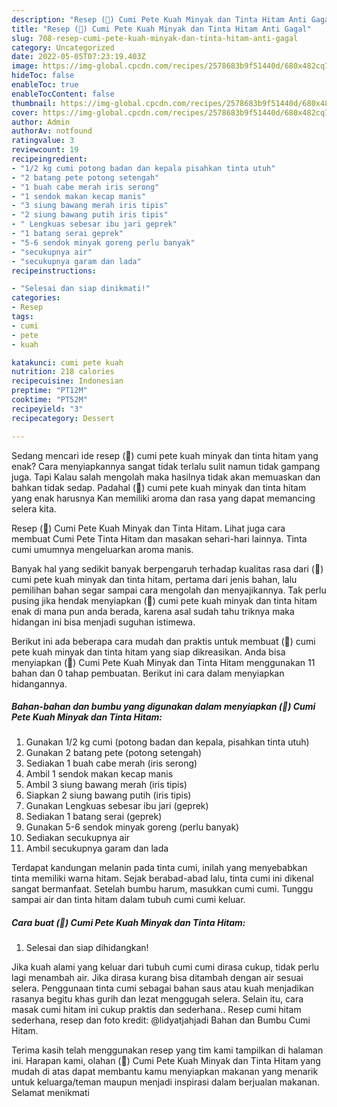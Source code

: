 ```yaml
---
description: "Resep (🦑) Cumi Pete Kuah Minyak dan Tinta Hitam Anti Gagal"
title: "Resep (🦑) Cumi Pete Kuah Minyak dan Tinta Hitam Anti Gagal"
slug: 708-resep-cumi-pete-kuah-minyak-dan-tinta-hitam-anti-gagal
category: Uncategorized
date: 2022-05-05T07:23:19.403Z
image: https://img-global.cpcdn.com/recipes/2578683b9f51440d/680x482cq70/cumi-pete-kuah-minyak-dan-tinta-hitam-foto-resep-utama.jpg
hideToc: false
enableToc: true
enableTocContent: false
thumbnail: https://img-global.cpcdn.com/recipes/2578683b9f51440d/680x482cq70/cumi-pete-kuah-minyak-dan-tinta-hitam-foto-resep-utama.jpg
cover: https://img-global.cpcdn.com/recipes/2578683b9f51440d/680x482cq70/cumi-pete-kuah-minyak-dan-tinta-hitam-foto-resep-utama.jpg
author: Admin
authorAv: notfound
ratingvalue: 3
reviewcount: 19
recipeingredient:
- "1/2 kg cumi potong badan dan kepala pisahkan tinta utuh"
- "2 batang pete potong setengah"
- "1 buah cabe merah iris serong"
- "1 sendok makan kecap manis"
- "3 siung bawang merah iris tipis"
- "2 siung bawang putih iris tipis"
- " Lengkuas sebesar ibu jari geprek"
- "1 batang serai geprek"
- "5-6 sendok minyak goreng perlu banyak"
- "secukupnya air"
- "secukupnya garam dan lada"
recipeinstructions:

- "Selesai dan siap dinikmati!"
categories:
- Resep
tags:
- cumi
- pete
- kuah

katakunci: cumi pete kuah 
nutrition: 218 calories
recipecuisine: Indonesian
preptime: "PT12M"
cooktime: "PT52M"
recipeyield: "3"
recipecategory: Dessert

---
```



Sedang mencari ide resep (🦑) cumi pete kuah minyak dan tinta hitam yang enak? Cara menyiapkannya sangat tidak terlalu sulit namun tidak gampang juga. Tapi Kalau salah mengolah maka hasilnya tidak akan memuaskan dan bahkan tidak sedap. Padahal (🦑) cumi pete kuah minyak dan tinta hitam yang enak harusnya Kan memiliki aroma dan rasa yang dapat memancing selera kita.


Resep (🦑) Cumi Pete Kuah Minyak dan Tinta Hitam. Lihat juga cara membuat Cumi Pete Tinta Hitam dan masakan sehari-hari lainnya. Tinta cumi umumnya mengeluarkan aroma manis.

Banyak hal yang sedikit banyak berpengaruh terhadap kualitas rasa dari (🦑) cumi pete kuah minyak dan tinta hitam, pertama dari jenis bahan, lalu pemilihan bahan segar sampai cara mengolah dan menyajikannya. Tak perlu pusing jika hendak menyiapkan (🦑) cumi pete kuah minyak dan tinta hitam enak di mana pun anda berada, karena asal sudah tahu triknya maka hidangan ini bisa menjadi suguhan istimewa.


Berikut ini ada beberapa cara mudah dan praktis untuk membuat (🦑) cumi pete kuah minyak dan tinta hitam yang siap dikreasikan. Anda bisa menyiapkan (🦑) Cumi Pete Kuah Minyak dan Tinta Hitam menggunakan 11 bahan dan 0 tahap pembuatan. Berikut ini cara dalam menyiapkan hidangannya.

<!--inarticleads1-->

##### Bahan-bahan dan bumbu yang digunakan dalam menyiapkan (🦑) Cumi Pete Kuah Minyak dan Tinta Hitam:

1. Gunakan 1/2 kg cumi (potong badan dan kepala, pisahkan tinta utuh)
1. Gunakan 2 batang pete (potong setengah)
1. Sediakan 1 buah cabe merah (iris serong)
1. Ambil 1 sendok makan kecap manis
1. Ambil 3 siung bawang merah (iris tipis)
1. Siapkan 2 siung bawang putih (iris tipis)
1. Gunakan  Lengkuas sebesar ibu jari (geprek)
1. Sediakan 1 batang serai (geprek)
1. Gunakan 5-6 sendok minyak goreng (perlu banyak)
1. Sediakan secukupnya air
1. Ambil secukupnya garam dan lada


Terdapat kandungan melanin pada tinta cumi, inilah yang menyebabkan tinta memiliki warna hitam. Sejak berabad-abad lalu, tinta cumi ini dikenal sangat bermanfaat. Setelah bumbu harum, masukkan cumi cumi. Tunggu sampai air dan tinta hitam dalam tubuh cumi cumi keluar. 

<!--inarticleads2-->

##### Cara buat (🦑) Cumi Pete Kuah Minyak dan Tinta Hitam:


1. Selesai dan siap dihidangkan!

Jika kuah alami yang keluar dari tubuh cumi cumi dirasa cukup, tidak perlu lagi menambah air. Jika dirasa kurang bisa ditambah dengan air sesuai selera. Penggunaan tinta cumi sebagai bahan saus atau kuah menjadikan rasanya begitu khas gurih dan lezat menggugah selera. Selain itu, cara masak cumi hitam ini cukup praktis dan sederhana.. Resep cumi hitam sederhana, resep dan foto kredit: @lidyatjahjadi Bahan dan Bumbu Cumi Hitam. 

Terima kasih telah menggunakan resep yang tim kami tampilkan di halaman ini. Harapan kami, olahan (🦑) Cumi Pete Kuah Minyak dan Tinta Hitam yang mudah di atas dapat membantu kamu menyiapkan makanan yang menarik untuk keluarga/teman maupun menjadi inspirasi dalam berjualan makanan. Selamat menikmati
